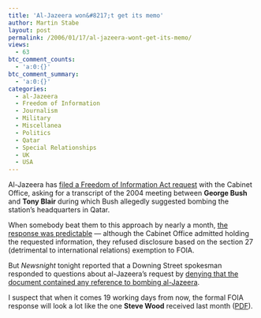```yaml
---
title: 'Al-Jazeera won&#8217;t get its memo'
author: Martin Stabe
layout: post
permalink: /2006/01/17/al-jazeera-wont-get-its-memo/
views:
  - 63
btc_comment_counts:
  - 'a:0:{}'
btc_comment_summary:
  - 'a:0:{}'
categories:
  - al-Jazeera
  - Freedom of Information
  - Journalism
  - Military
  - Miscellanea
  - Politics
  - Qatar
  - Special Relationships
  - UK
  - USA
---
```

Al-Jazeera has [filed a Freedom of Information Act request][1] with the Cabinet Office, asking for a transcript of the 2004 meeting between **George Bush** and **Tony Blair** during which Bush allegedly suggested bombing the station&rsquo;s headquarters in Qatar. 

When somebody beat them to this approach by nearly a month, [the response was predictable][2] &mdash; although the Cabinet Office admitted holding the requested information, they refused disclosure based on the section 27 (detrimental to international relations) exemption to FOIA.

But *Newsnight* tonight reported that a Downing Street spokesman responded to questions about al-Jazeera&rsquo;s request by [denying that the document contained any reference to bombing al-Jazeera][3]. 

I suspect that when it comes 19 working days from now, the formal FOIA response will look a lot like the one **Steve Wood** received last month ([PDF][4]).

 [1]: http://www.timesonline.co.uk/article/0,,2-1989009,00.html
 [2]: http://foia.blogspot.com/2005/12/al-jazeera-memo-i-received-this-reply.html
 [3]: http://news.bbc.co.uk/1/hi/uk_politics/4621676.stm
 [4]: http://foia.blogspot.com/Wood.pdf